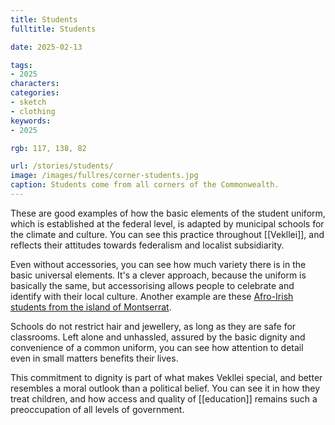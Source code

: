 ```yaml
---
title: Students
fulltitle: Students

date: 2025-02-13

tags:
- 2025
characters:
categories:
- sketch
- clothing
keywords:
- 2025

rgb: 117, 138, 82

url: /stories/students/
image: /images/fullres/corner-students.jpg
caption: Students come from all corners of the Commonwealth.
---
```

These are good examples of how the basic elements of the student uniform, which is established at the federal level, is adapted by municipal schools for the climate and culture. You can see this practice throughout [[Vekllei]], and reflects their attitudes towards federalism and localist subsidiarity.

Even without accessories, you can see how much variety there is in the basic universal elements. It's a clever approach, because the uniform is basically the same, but accessorising allows people to celebrate and identify with their local culture. Another example are these [Afro-Irish students from the island of Montserrat](/stories/college/).

Schools do not restrict hair and jewellery, as long as they are safe for classrooms. Left alone and unhassled, assured by the basic dignity and convenience of a common uniform, you can see how attention to detail even in small matters benefits their lives.

This commitment to dignity is part of what makes Vekllei special, and better resembles a moral outlook than a political belief. You can see it in how they treat children, and how access and quality of [[education]] remains such a preoccupation of all levels of government.